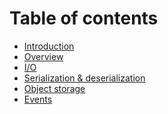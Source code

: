 # Table of contents

* [Introduction](introduction.md)
* [Overview]()
* [I/O]()
* [Serialization & deserialization]()
* [Object storage]()
* [Events]()

